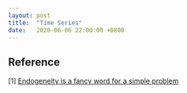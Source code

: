 ```yaml
---
layout: post
title:  "Time Series"
date:   2020-06-06 22:00:00 +0800
---
```


## Reference

[1] [Endogeneity is a fancy word for a simple problem](http://people.bu.edu/tsimcoe/code/Endog-PDW.pdf)